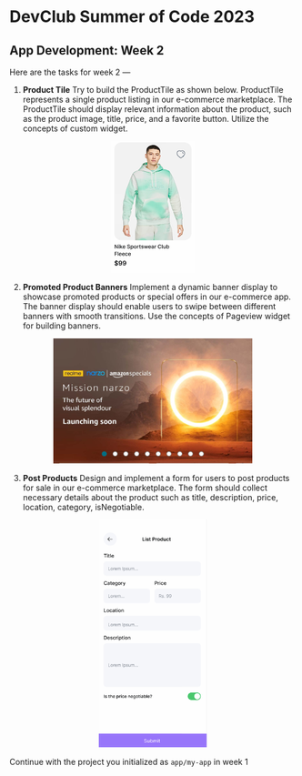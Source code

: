 
# DevClub Summer of Code 2023

## App Development: Week 2 

Here are the tasks for week 2 —

1. **Product Tile** Try to build the ProductTile as shown below. ProductTile represents a single product listing in our e-commerce marketplace. The ProductTile should display relevant information about the product, such as the product image, title, price, and a favorite button. Utilize the concepts of custom widget. 

<div style="text-align: center;">
    <img src="img/product_tile.png">
</div>

2. **Promoted Product Banners** Implement a dynamic banner display to showcase promoted products or special offers in our e-commerce app. The banner display should enable users to swipe between different banners with smooth transitions. Use the concepts of Pageview widget for building banners.

<div style="text-align: center;">
    <img src="img/banner.jpg", height=220, width=350>
</div>

3. **Post Products** Design and implement a form for users to post products for sale in our e-commerce marketplace. The form should collect necessary details about the product such as title, description, price, location, category, isNegotiable.

<div style="text-align: center;">
    <img src="img/form.png",  height=400>
</div>

Continue with the project you initialized as `app/my-app` in week 1
